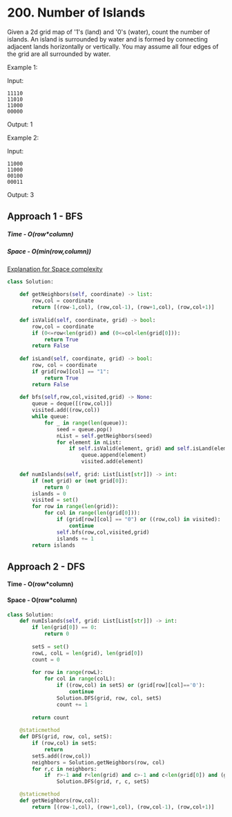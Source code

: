 # 200. Number of Islands

Given a 2d grid map of '1's (land) and '0's (water), count the number of islands. An island is surrounded by water and is formed by connecting adjacent lands horizontally or vertically. You may assume all four edges of the grid are all surrounded by water.

Example 1:

Input:
```
11110
11010
11000
00000
```

Output: 1



Example 2:

Input:
```
11000
11000
00100
00011
```
Output: 3



## Approach 1 - BFS

##### Time - O(row*column)
##### Space - O(min(row,column)) 
[Explanation for Space complexity](https://imgur.com/gallery/M58OKvB)
```py
class Solution:
    
    def getNeighbors(self, coordinate) -> list:
        row,col = coordinate
        return [(row-1,col), (row,col-1), (row+1,col), (row,col+1)]
    
    def isValid(self, coordinate, grid) -> bool:
        row,col = coordinate
        if (0<=row<len(grid)) and (0<=col<len(grid[0])):
            return True
        return False
    
    def isLand(self, coordinate, grid) -> bool:
        row, col = coordinate
        if grid[row][col] == "1":
            return True
        return False
    
    def bfs(self,row,col,visited,grid) -> None:
        queue = deque([(row,col)])
        visited.add((row,col))
        while queue:
            for _ in range(len(queue)):
                seed = queue.pop()
                nList = self.getNeighbors(seed)
                for element in nList:
                    if self.isValid(element, grid) and self.isLand(element, grid) and (element not in visited):
                        queue.append(element)
                        visited.add(element)
    
    def numIslands(self, grid: List[List[str]]) -> int:
        if (not grid) or (not grid[0]):
            return 0
        islands = 0
        visited = set()
        for row in range(len(grid)):
            for col in range(len(grid[0])):
                if (grid[row][col] == "0") or ((row,col) in visited):
                    continue
                self.bfs(row,col,visited,grid)
                islands += 1
        return islands
```    
   
## Approach 2 - DFS

#### Time - O(row*column)
#### Space - O(row*column)

```py
class Solution:
    def numIslands(self, grid: List[List[str]]) -> int:
        if len(grid[0]) == 0:
            return 0
        
        setS = set()
        rowL, colL = len(grid), len(grid[0])
        count = 0
        
        for row in range(rowL):
            for col in range(colL):
                if ((row,col) in setS) or (grid[row][col]=='0'):
                    continue
                Solution.DFS(grid, row, col, setS)
                count += 1
        
        return count
                
    @staticmethod
    def DFS(grid, row, col, setS):
        if (row,col) in setS:
            return
        setS.add((row,col))
        neighbors = Solution.getNeighbors(row, col)
        for r,c in neighbors:
            if  r>-1 and r<len(grid) and c>-1 and c<len(grid[0]) and (grid[r][c]=='1') and ((r,c) not in setS):
                Solution.DFS(grid, r, c, setS)

    @staticmethod
    def getNeighbors(row,col):
        return [(row-1,col), (row+1,col), (row,col-1), (row,col+1)]
```
